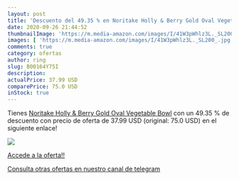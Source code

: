 ```yaml
---
layout: post
title: 'Descuento del 49.35 % en Noritake Holly & Berry Gold Oval Vegetab'
date: 2020-09-26 21:44:52
thumbnailImage: 'https://m.media-amazon.com/images/I/41W3pWhlz3L._SL200_.jpg'
images: [ 'https://m.media-amazon.com/images/I/41W3pWhlz3L._SL200_.jpg' ]
comments: true
category: ofertas
author: ring
slug: B00164Y75I
description:
actualPrice: 37.99 USD
comparePrice: 75.0 USD
inStock: true
---
```


Tienes [Noritake Holly & Berry Gold Oval Vegetable Bowl](https://www.amazon.com/dp/B00164Y75I/?tag=redken08-20) con un 49.35 % de descuento con precio de oferta de 37.99 USD (original: 75.0 USD) en el siguiente enlace!

[![](https://m.media-amazon.com/images/I/41W3pWhlz3L._SL200_.jpg)](https://www.amazon.com/dp/B00164Y75I/?tag=redken08-20)

[Accede a la oferta!!](https://www.amazon.com/dp/B00164Y75I/?tag=redken08-20)

[Consulta otras ofertas en nuestro canal de telegram](https://t.me/s/ofertas25)
